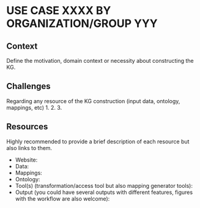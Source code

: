 # USE CASE XXXX BY ORGANIZATION/GROUP YYY

## Context
Define the motivation, domain context or necessity about constructing the KG.

## Challenges
Regarding any resource of the KG construction (input data, ontology, mappings, etc)
1.
2.
3. 

## Resources
Highly recommended to provide a brief description of each resource but also links to them.
- Website: 
- Data:
- Mappings:
- Ontology:
- Tool(s) (transformation/access tool but also mapping generator tools):
- Output (you could have several outputs with different features, figures with the workflow are also welcome):
